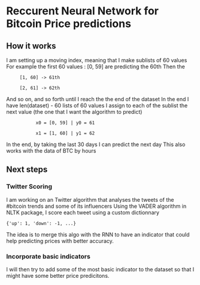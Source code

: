 # Reccurent Neural Network for Bitcoin Price predictions

## How it works

I am setting up a moving index, meaning that I make sublists of 60 values
For example the first 60 values : [0, 59] are predicting the 60th
Then the

         [1, 60] -> 61th

         [2, 61] -> 62th
         
And so on, and so forth until I reach the the end of the dataset
In the end I have len(dataset) - 60 lists of 60 values
I assign to each of the sublist the next value (the one that I want the algorithm to predict)

               x0 = [0, 59] | y0 = 61

               x1 = [1, 60] | y1 = 62

In the end, by taking the last 30 days I can predict the next day
This also works with the data of BTC by hours

## Next steps

### Twitter Scoring
I am working on an Twitter algorithm that analyses the tweets of the #bitcoin trends and some of its influencers
Using the VADER algorithm in NLTK package, I score each tweet using a custom dictionnary

`{'up': 1, 'down': -1, ...}`

The idea is to merge this algo with the RNN to have an indicator that could help predicting prices with better accuracy.

### Incorporate basic indicators
I will then try to add some of the most basic indicator to the dataset so that I might have some better price predicitons.

